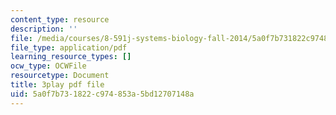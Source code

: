 ```yaml
---
content_type: resource
description: ''
file: /media/courses/8-591j-systems-biology-fall-2014/5a0f7b731822c974853a5bd12707148a_BJXCf6pFrhA.pdf
file_type: application/pdf
learning_resource_types: []
ocw_type: OCWFile
resourcetype: Document
title: 3play pdf file
uid: 5a0f7b73-1822-c974-853a-5bd12707148a
---
```


